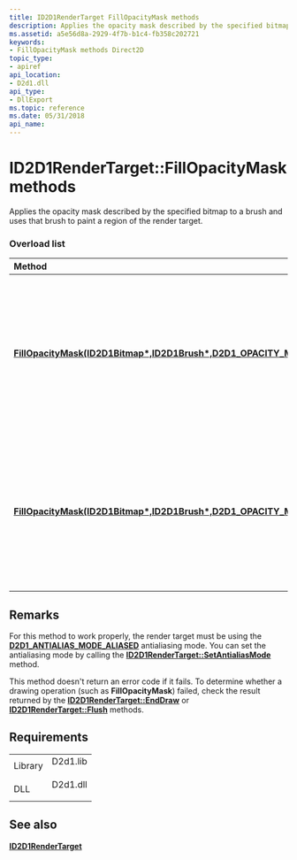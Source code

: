 ```yaml
---
title: ID2D1RenderTarget FillOpacityMask methods
description: Applies the opacity mask described by the specified bitmap to a brush and uses that brush to paint a region of the render target.
ms.assetid: a5e56d8a-2929-4f7b-b1c4-fb358c202721
keywords:
- FillOpacityMask methods Direct2D
topic_type:
- apiref
api_location:
- D2d1.dll
api_type:
- DllExport
ms.topic: reference
ms.date: 05/31/2018
api_name: 
---
```


# ID2D1RenderTarget::FillOpacityMask methods

Applies the opacity mask described by the specified bitmap to a brush and uses that brush to paint a region of the render target.

### Overload list



| Method                                                                                                                                                                                                                          | Description                                                                                                                                   |
|:--------------------------------------------------------------------------------------------------------------------------------------------------------------------------------------------------------------------------------|:----------------------------------------------------------------------------------------------------------------------------------------------|
| [**FillOpacityMask(ID2D1Bitmap\*,ID2D1Brush\*,D2D1\_OPACITY\_MASK\_CONTENT,D2D\_RECT\_F&,D2D\_RECT\_F&)**](https://msdn.microsoft.com/en-us/library/Dd371947(v=VS.85).aspx)       | Applies the opacity mask described by the specified bitmap to a brush and uses that brush to paint a region of the render target. <br/> |
| [**FillOpacityMask(ID2D1Bitmap\*,ID2D1Brush\*,D2D1\_OPACITY\_MASK\_CONTENT,D2D\_RECT\_F\*,D2D\_RECT\_F\*)**](https://msdn.microsoft.com/en-us/library/Dd371943(v=VS.85).aspx) | Applies the opacity mask described by the specified bitmap to a brush and uses that brush to paint a region of the render target. <br/> |



## Remarks

For this method to work properly, the render target must be using the [**D2D1\_ANTIALIAS\_MODE\_ALIASED**](/windows/desktop/api/d2d1/ne-d2d1-d2d1_antialias_mode) antialiasing mode. You can set the antialiasing mode by calling the [**ID2D1RenderTarget::SetAntialiasMode**](https://msdn.microsoft.com/en-us/library/Dd316881(v=VS.85).aspx) method.

This method doesn't return an error code if it fails. To determine whether a drawing operation (such as **FillOpacityMask**) failed, check the result returned by the [**ID2D1RenderTarget::EndDraw**](https://msdn.microsoft.com/en-us/library/Dd371924(v=VS.85).aspx) or [**ID2D1RenderTarget::Flush**](https://msdn.microsoft.com/en-us/library/Dd316801(v=VS.85).aspx) methods.

## Requirements



|                    |                                                                                     |
|--------------------|-------------------------------------------------------------------------------------|
| Library<br/> | <dl> <dt>D2d1.lib</dt> </dl> |
| DLL<br/>     | <dl> <dt>D2d1.dll</dt> </dl> |



## See also

<dl> <dt>

[**ID2D1RenderTarget**](https://msdn.microsoft.com/en-us/library/Dd371766(v=VS.85).aspx)
</dt> </dl>

 

 





